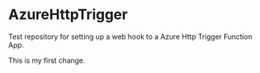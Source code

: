 # AzureHttpTrigger
Test repository for setting up a web hook to a Azure Http Trigger Function App.

This is my first change.
